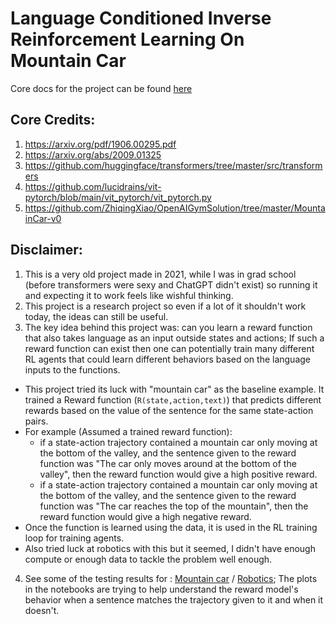 # Language Conditioned Inverse Reinforcement Learning On Mountain Car

Core docs for the project can be found [here](Docs/README.md)

## Core Credits: 

1. https://arxiv.org/pdf/1906.00295.pdf
2. https://arxiv.org/abs/2009.01325
3. https://github.com/huggingface/transformers/tree/master/src/transformers
4. https://github.com/lucidrains/vit-pytorch/blob/main/vit_pytorch/vit_pytorch.py
5. https://github.com/ZhiqingXiao/OpenAIGymSolution/tree/master/MountainCar-v0

## Disclaimer: 
1. This is a very old project made in 2021, while I was in grad school (before transformers were sexy and ChatGPT didn't exist) so running it and expecting it to work feels like wishful thinking. 
2. This project is a research project so even if a lot of it shouldn't work today, the ideas can still be useful.
3. The key idea behind this project was: can you learn a reward function that also takes language as an input outside states and actions; If such a reward function can exist then one can potentially train many different RL agents that could learn different behaviors based on the language inputs to the functions.
  - This project tried its luck with "mountain car" as the baseline example. It trained a Reward function (`R(state,action,text)`) that predicts different rewards based on the value of the sentence for the same state-action pairs.
  - For example (Assumed a trained reward function):
    - if a state-action trajectory contained a mountain car only moving at the bottom of the valley, and the sentence given to the reward function was "The car only moves around at the bottom of the valley", then the reward function would give a high positive reward.
    - if a state-action trajectory contained a mountain car only moving at the bottom of the valley, and the sentence given to the reward function was "The car reaches the top of the mountain", then the reward function would give a high negative reward.
  - Once the function is learned using the data, it is used in the RL training loop for training agents.
  - Also tried luck at robotics with this but it seemed, I didn't have enough compute or enough data to tackle the problem well enough. 
4. See some of the testing results for : [Mountain car](./Experiment-Notebooks/LGR_OC_Transformer_MC_From_Git.ipynb) / [Robotics](./Experiment-Notebooks/LGR_Robot_Experiments_Final_Tests.ipynb); The plots in the notebooks are trying to help understand the reward model's behavior when a sentence matches the trajectory given to it and when it doesn't. 
